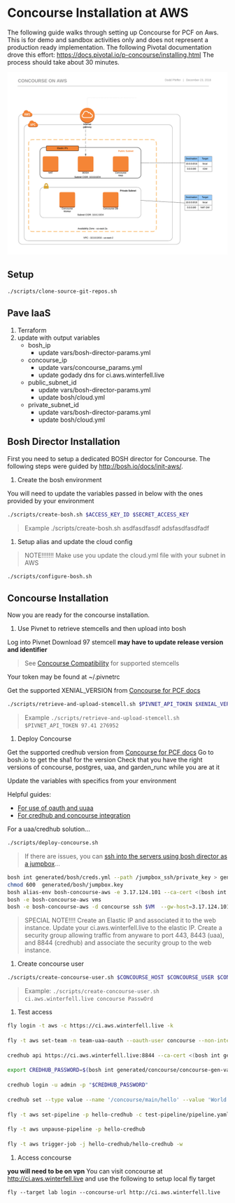 # Concourse Installation at AWS

The following guide walks through setting up Concourse for PCF on Aws.  This is for demo and sandbox activities only and does not represent a production ready implementation. The following Pivotal documentation drove this effort: https://docs.pivotal.io/p-concourse/installing.html
The process should take about 30 minutes.

![Concourse on AWS](docs/concourse-on-aws.png)

## Setup

```bash
./scripts/clone-source-git-repos.sh
```

## Pave IaaS

1. Terraform
2. update with output variables
    - bosh_ip
        - update vars/bosh-director-params.yml
    - concourse_ip
        - update vars/concourse_params.yml
        - update godady dns for ci.aws.winterfell.live
    - public_subnet_id
        - update vars/bosh-director-params.yml
        - update bosh/cloud.yml
    - private_subnet_id
        - update vars/bosh-director-params.yml
        - update bosh/cloud.yml

## Bosh Director Installation

First you need to setup a dedicated BOSH director for Concourse.  The following steps were guided by http://bosh.io/docs/init-aws/.

1. Create the bosh environment

You will need to update the variables passed in below with the ones provided by your environment

```bash
./scripts/create-bosh.sh $ACCESS_KEY_ID $SECRET_ACCESS_KEY
```

>Example ./scripts/create-bosh.sh asdfasdfasdf adsfasdfasdfadf

1. Setup alias and update the cloud config

>NOTE!!!!!!!  Make use you update the cloud.yml file with your subnet in AWS

```bash
./scripts/configure-bosh.sh
```

## Concourse Installation

Now you are ready for the concourse installation.

1. Use Pivnet to retrieve stemcells and then upload into bosh

Log into Pivnet
Download 97 stemcell **may have to update release version and identifier**
>See [Concourse Compatibility](https://docs.pivotal.io/p-concourse/index.html#compatibility) for supported stemcells

Your token may be found at ~/.pivnetrc

Get the supported XENIAL_VERSION from [Concourse for PCF docs](https://docs.pivotal.io/p-concourse/4-x/index.html#compatibility)

```bash
./scripts/retrieve-and-upload-stemcell.sh $PIVNET_API_TOKEN $XENIAL_VERSION $XENIAL_SLUG
```

>Example `./scripts/retrieve-and-upload-stemcell.sh $PIVNET_API_TOKEN 97.41 276952`

1. Deploy Concourse

Get the supported credhub version from [Concourse for PCF docs](https://docs.pivotal.io/p-concourse/4-x/index.html#compatibility)
Go to bosh.io to get the sha1 for the version
Check that you have the right versions of concourse, postgres, uaa, and garden_runc while you are at it

Update the variables with specifics from your environment

Helpful guides:

- [For use of oauth and uuaa](https://github.com/concourse/concourse-bosh-deployment/pull/85)
- [For credhub and concourse integration](https://github.com/pivotal-cf/pcf-pipelines/blob/master/docs/credhub-integration.md)

For a uaa/credhub solution...

```bash
./scripts/deploy-concourse.sh
```

>If there are issues, you can [ssh into the servers using bosh director as a jumpbox](https://bosh.io/docs/jumpbox/)...

```bash
bosh int generated/bosh/creds.yml --path /jumpbox_ssh/private_key > generated/bosh/jumpbox.key
chmod 600  generated/bosh/jumpbox.key
bosh alias-env bosh-concourse-aws -e 3.17.124.101 --ca-cert <(bosh int generated/bosh/creds.yml --path /director_ssl/ca)
bosh -e bosh-concourse-aws vms
bosh -e bosh-concourse-aws -d concourse ssh $VM  --gw-host=3.17.124.101 --gw-user jumpbox --gw-private-key generated/bosh/jumpbox.key
```

>SPECIAL NOTE!!!! Create an Elastic IP and associated it to the web instance.  Update your ci.aws.winterfell.live to the elastic IP.  Create a security group allowing traffic from anyware to port 443, 8443 (uaa), and 8844 (credhub) and associate the security group to the web instance.

1. Create concourse user

```bash
./scripts/create-concourse-user.sh $CONCOURSE_HOST $CONCOURSE_USER $CONCOURSE_USER_PASSWORD
```

>Example: `./scripts/create-concourse-user.sh ci.aws.winterfell.live concourse PasswOrd`

1. Test access

```bash
fly login -t aws -c https://ci.aws.winterfell.live -k

fly -t aws set-team -n team-uaa-oauth --oauth-user concourse --non-interactive

credhub api https://ci.aws.winterfell.live:8844 --ca-cert <(bosh int generated/concourse/concourse-gen-vars.yml --path /atc_tls/ca)

export CREDHUB_PASSWORD=$(bosh int generated/concourse/concourse-gen-vars.yml --path /uaa_users_admin)

credhub login -u admin -p "$CREDHUB_PASSWORD"

credhub set --type value --name '/concourse/main/hello' --value 'World'

fly -t aws set-pipeline -p hello-credhub -c test-pipeline/pipeline.yaml -n

fly -t aws unpause-pipeline -p hello-credhub

fly -t aws trigger-job -j hello-credhub/hello-credhub -w

```

1. Access concourse

**you will need to be on vpn**
You can visit concourse at http://ci.aws.winterfell.live and use the following to setup local fly target
```
fly --target lab login --concourse-url http://ci.aws.winterfell.live
```